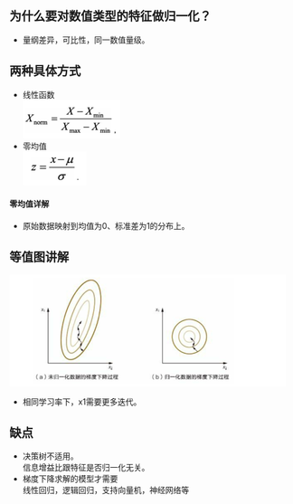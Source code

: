 ## 为什么要对数值类型的特征做归一化？
+ 量纲差异，可比性，同一数值量级。

## 两种具体方式
+ 线性函数<br>
![线性归一化](./img/normal_min_max.png)
+ 零均值<br>
![零均值归一化](./img/normal_zero.png)

#### 零均值详解
+ 原始数据映射到均值为0、标准差为1的分布上。

## 等值图讲解
![等值图](./img/equivilence_map.png)
+ 相同学习率下，x1需要更多迭代。

## 缺点
+ 决策树不适用。<br>
信息增益比跟特征是否归一化无关。
+ 梯度下降求解的模型才需要<br>
线性回归，逻辑回归，支持向量机，神经网络等
